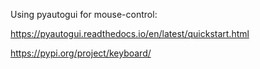 Using pyautogui for mouse-control:

https://pyautogui.readthedocs.io/en/latest/quickstart.html

https://pypi.org/project/keyboard/